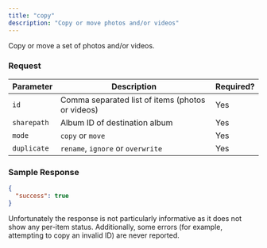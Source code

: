 ```yaml
---
title: "copy"
description: "Copy or move photos and/or videos"
---
```


Copy or move a set of photos and/or videos.

### Request ###

Parameter  |Description|Required?
-----------|-----------|---------
`id`       |Comma separated list of items (photos or videos) |Yes
`sharepath`|Album ID of destination album|Yes
`mode`     |`copy` or `move`|Yes
`duplicate`|`rename`, `ignore` or `overwrite`|Yes

### Sample Response ###

```json
{
  "success": true
}
```

Unfortunately the response is not particularly informative as it does not
show any per-item status. Additionally, some errors (for example, attempting
to copy an invalid ID) are never reported.
